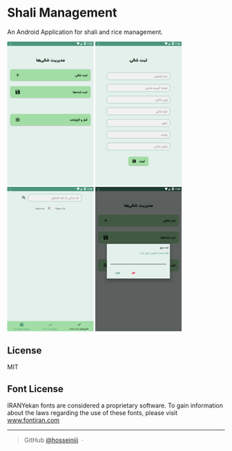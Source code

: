 # Shali Management

An Android Application for shali and rice management.

<p float="left">
  <img src="screenshots/screen01.png" width="200" />
  <img src="screenshots/screen02.png" width="200" /> 
  <img src="screenshots/screen03.png" width="200" />
  <img src="screenshots/screen04.png" width="200" />
</p>


## License

MIT

## Font License

IRANYekan fonts are considered a proprietary software. To gain information about the laws regarding the use of these fonts, please visit www.fontiran.com

---

> GitHub [@hosseiniii](https://github.com/hosseiniii) &nbsp;&middot;&nbsp;

